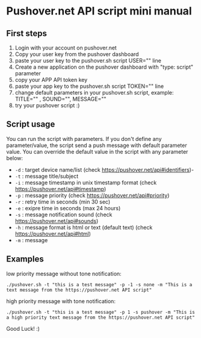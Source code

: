 
Pushover.net API script mini manual
===================================


First steps
-----------

1. Login with your account on pushover.net
2. Copy your user key from the pushover dashboard
3. paste your user key to the pushover.sh script USER="<your user key>" line
4. Create a new application on the pushover dashboard with "type: script" parameter
5. copy your APP API token key
6. paste your app key to the pushover.sh script TOKEN="<your app key>" line
7. change default parameters in your pushover.sh script, example: TITLE="" , SOUND="", MESSAGE=""
8. try your pushover script :)


Script usage
------------

You can run the script with parameters. If you don't define any parameter/value, the script send a push message with default parameter value.
You can override the default value in the script with any parameter below:

* `-d` : target device name/list (check https://pushover.net/api#identifiers)-
* `-t` : message title/subject
* `-i` : message timestamp in unix timestamp format (check https://pushover.net/api#timestamp)
* `-p` : message priority (check https://pushover.net/api#priority)
* `-r` : retry time in seconds (min 30 sec)
* `-e` : exipre time in seconds (max 24 hours)
* `-s` : message notification sound (check https://pushover.net/api#sounds)
* `-h` : message format is html or text (default text) (check https://pushover.net/api#html)
* `-m` : message


Examples
--------

low priority message without tone notification:
```
./pushover.sh -t "this is a test message" -p -1 -s none -m "This is a text message from the https://pushover.net API script"
```

high priority message with tone notification:
```
./pushover.sh -t "this is a test message" -p 1 -s pushover -m "This is a high priority text message from the https://pushover.net API script"
```





Good Luck! :)
